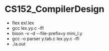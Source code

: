 # CS152_CompilerDesign

- flex exl.lex
- gcc lex.yy.c -lfl
- bison -v -d --file-prefix=y mini_l.y
- gcc -o parser y.tab.c lex.yy.c -lfl
- ./a.out
